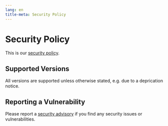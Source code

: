 ```yaml
---
lang: en
title-meta: Security Policy
---
```


# Security Policy

This is our [security policy].

## Supported Versions

All versions are supported unless otherwise stated, e.g. due to a deprication notice.

## Reporting a Vulnerability

Please report a [security advisory] if you find any security issues or vulnerabilities.

[security policy]: https://github.com/thistimestamp/.github/security/policy
[security advisory]: https://github.com/thistimestamp/.github/security/advisories/new
